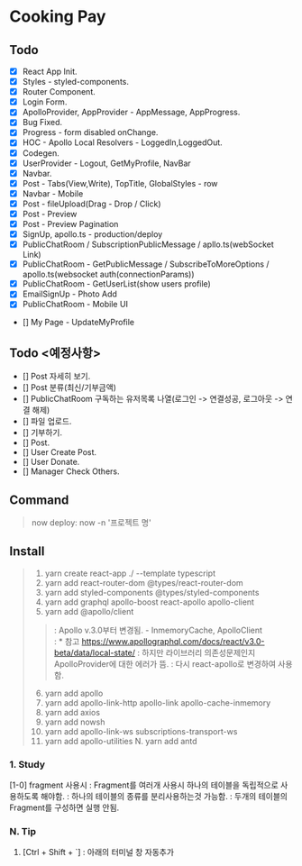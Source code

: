 # Cooking Pay

## Todo
- [x] React App Init.
- [x] Styles - styled-components.
- [x] Router Component.
- [x] Login Form.
- [x] ApolloProvider, AppProvider - AppMessage, AppProgress.
- [x] Bug Fixed.
- [x] Progress - form disabled onChange.
- [x] HOC - Apollo Local Resolvers - LoggedIn,LoggedOut.
- [x] Codegen.
- [x] UserProvider - Logout, GetMyProfile, NavBar
- [x] Navbar.
- [x] Post - Tabs(View,Write), TopTitle, GlobalStyles - row
- [x] Navbar - Mobile
- [x] Post - fileUpload(Drag - Drop / Click)
- [x] Post - Preview
- [x] Post - Preview Pagination
- [x] SignUp, apollo.ts - production/deploy
- [x] PublicChatRoom / SubscriptionPublicMessage / apllo.ts(webSocket Link)
- [x] PublicChatRoom - GetPublicMessage / SubscribeToMoreOptions / apollo.ts(websocket auth(connectionParams))
- [x] PublicChatRoom - GetUserList(show users profile)
- [x] EmailSignUp - Photo Add
- [x] PublicChatRoom - Mobile UI
- [] My Page - UpdateMyProfile


## Todo <예정사항>
- [] Post 자세히 보기.
- [] Post 분류(최신/기부금액)
- [] PublicChatRoom 구독하는 유저목록 나열(로그인 -> 연결성공, 로그아웃 -> 연결 해제)
- [] 파일 업로드.
- [] 기부하기.
- [] Post.
- [] User Create Post.
- [] User Donate.
- [] Manager Check Others.

## Command
> now deploy: now -n '프로젝트 명'


## Install
> 1. yarn create react-app ./ --template typescript
> 2. yarn add react-router-dom @types/react-router-dom
> 3. yarn add styled-components @types/styled-components
> 4. yarn add graphql apollo-boost react-apollo apollo-client
> 5. yarn add @apollo/client   
> > : Apollo v.3.0부터 변경됨. - InmemoryCache, ApolloClient  
> > : * 참고 https://www.apollographql.com/docs/react/v3.0-beta/data/local-state/
> > : 하지만 라이브러리 의존성문제인지 ApolloProvider에 대한 에러가 뜸.
> > : 다시 react-apollo로 변경하여 사용함.
> 6. yarn add apollo 
> 7. yarn add apollo-link-http apollo-link apollo-cache-inmemory
> 8. yarn add axios
> 9. yarn add nowsh
> 10. yarn add apollo-link-ws subscriptions-transport-ws
> 11. yarn add apollo-utilities
> N. yarn add antd


### 1. Study
[1-0] fragment 사용시
: Fragment를 여러개 사용시 하나의 테이블을 독립적으로 사용하도록 해야함.
: 하나의 테이블의 종류를 분리사용하는것 가능함.
: 두개의 테이블의 Fragment를 구성하면 실행 안됨.


### N. Tip
1. [Ctrl + Shift + `]
: 아래의 터미널 창 자동추가

<!-- This project was bootstrapped with [Create React App](https://github.com/facebook/create-react-app).

## Available Scripts

In the project directory, you can run:

### `yarn start`

Runs the app in the development mode.<br />
Open [http://localhost:3000](http://localhost:3000) to view it in the browser.

The page will reload if you make edits.<br />
You will also see any lint errors in the console.

### `yarn test`

Launches the test runner in the interactive watch mode.<br />
See the section about [running tests](https://facebook.github.io/create-react-app/docs/running-tests) for more information.

### `yarn build`

Builds the app for production to the `build` folder.<br />
It correctly bundles React in production mode and optimizes the build for the best performance.

The build is minified and the filenames include the hashes.<br />
Your app is ready to be deployed!

See the section about [deployment](https://facebook.github.io/create-react-app/docs/deployment) for more information.

### `yarn eject`

**Note: this is a one-way operation. Once you `eject`, you can’t go back!**

If you aren’t satisfied with the build tool and configuration choices, you can `eject` at any time. This command will remove the single build dependency from your project.

Instead, it will copy all the configuration files and the transitive dependencies (Webpack, Babel, ESLint, etc) right into your project so you have full control over them. All of the commands except `eject` will still work, but they will point to the copied scripts so you can tweak them. At this point you’re on your own.

You don’t have to ever use `eject`. The curated feature set is suitable for small and middle deployments, and you shouldn’t feel obligated to use this feature. However we understand that this tool wouldn’t be useful if you couldn’t customize it when you are ready for it.

## Learn More

You can learn more in the [Create React App documentation](https://facebook.github.io/create-react-app/docs/getting-started).

To learn React, check out the [React documentation](https://reactjs.org/). -->
